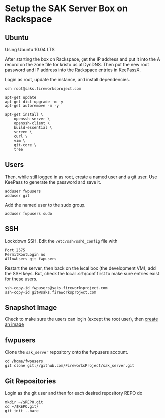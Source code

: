 Setup the SAK Server Box on Rackspace
=====================================


Ubuntu
------

Using Ubuntu 10.04 LTS

After starting the box on Rackspace, get the IP address and put it into the A
record on the zone file for kristo.us at DynDNS. Then put the new root password
and IP address into the Rackspace entries in KeePassX.

Login as root, update the instance, and install dependencies.

    ssh root@saks.fireworksproject.com

    apt-get update
    apt-get dist-upgrade -m -y
    apt-get autoremove -m -y

    apt-get install \
        openssh-server \
        openssh-client \
        build-essential \
        screen \
        curl \
        vim \
        git-core \
        tree


Users
-----

Then, while still logged in as root, create a named user and a git user.  Use
KeePass to generate the password and save it.

    adduser fwpusers
    adduser git

Add the named user to the sudo group.

    adduser fwpusers sudo


SSH
---

Lockdown SSH. Edit the `/etc/ssh/sshd_config` file with

    Port 2575
    PermitRootLogin no
    AllowUsers git fwpusers

Restart the server, then back on the local box (the development VM); add the
SSH keys. But, check the local .ssh/conf first to make sure entries exist for
these users.

    ssh-copy-id fwpusers@saks.fireworksproject.com
    ssh-copy-id git@saks.fireworksproject.com


Snapshot Image
--------------

Check to make sure the users can login (except the root user), then [create an image](http://www.rackspace.com/knowledge_center/index.php/Creating_a_Cloud_Server_from_a_Backup_Image)


fwpusers
--------

Clone the `sak_server` repository onto the fwpusers account.

    cd /home/fwpusers
    git clone git://github.com/FireworksProject/sak_server.git


Git Repositories
----------------

Login as the git user and then for each desired repository REPO do

    mkdir ~/$REPO.git
    cd ~/$REPO.git/
    git init --bare

